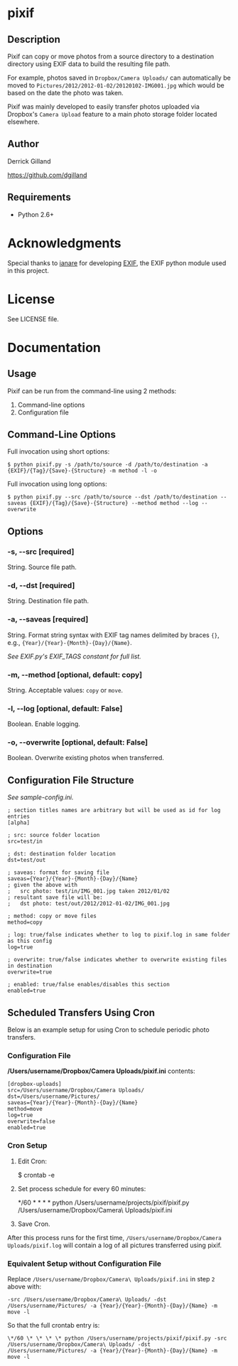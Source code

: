 # pixif

## Description

Pixif can copy or move photos from a source directory to a destination directory using EXIF data to build the resulting file path.

For example, photos saved in `Dropbox/Camera Uploads/` can automatically be moved to `Pictures/2012/2012-01-02/20120102-IMG001.jpg` which would be based on the date the photo was taken.

Pixif was mainly developed to easily transfer photos uploaded via Dropbox's `Camera Upload` feature to a main photo storage folder located elsewhere.

## Author

Derrick Gilland

<https://github.com/dgilland>

## Requirements

- Python 2.6+

# Acknowledgments

Special thanks to [ianare](http://ianare.users.sourceforge.net) for developing [EXIF](http://sourceforge.net/projects/exif-py), the EXIF python module used in this project.

# License

See LICENSE file.

# Documentation

## Usage

Pixif can be run from the command-line using 2 methods:

1. Command-line options
2. Configuration file

## Command-Line Options

Full invocation using short options:

    $ python pixif.py -s /path/to/source -d /path/to/destination -a {EXIF}/{Tag}/{Save}-{Structure} -m method -l -o

Full invocation using long options:

    $ python pixif.py --src /path/to/source --dst /path/to/destination --saveas {EXIF}/{Tag}/{Save}-{Structure} --method method --log --overwrite

## Options

### -s, --src [required]

String. Source file path.

### -d, --dst [required]

String. Destination file path.

### -a, --saveas [required]

String. Format string syntax with EXIF tag names delimited by braces `{}`, e.g., `{Year}/{Year}-{Month}-{Day}/{Name}`.

*See EXIF.py's EXIF_TAGS constant for full list.*

### -m, --method [optional, default: copy]

String. Acceptable values: `copy` or `move`.

### -l, --log [optional, default: False]

Boolean. Enable logging.

### -o, --overwrite [optional, default: False]

Boolean. Overwrite existing photos when transferred.

## Configuration File Structure

_See sample-config.ini._

    ; section titles names are arbitrary but will be used as id for log entries
    [alpha]

    ; src: source folder location
    src=test/in

    ; dst: destination folder location
    dst=test/out

    ; saveas: format for saving file
    saveas={Year}/{Year}-{Month}-{Day}/{Name}
    ; given the above with
    ;   src photo: test/in/IMG_001.jpg taken 2012/01/02
    ; resultant save file will be:
    ;   dst photo: test/out/2012/2012-01-02/IMG_001.jpg

    ; method: copy or move files
    method=copy

    ; log: true/false indicates whether to log to pixif.log in same folder as this config
    log=true

    ; overwrite: true/false indicates whether to overwrite existing files in destination
    overwrite=true

    ; enabled: true/false enables/disables this section
    enabled=true

## Scheduled Transfers Using Cron

Below is an example setup for using Cron to schedule periodic photo transfers.

### Configuration File

**/Users/username/Dropbox/Camera Uploads/pixif.ini** contents:

    [dropbox-uploads]
    src=/Users/username/Dropbox/Camera Uploads/
    dst=/Users/username/Pictures/
    saveas={Year}/{Year}-{Month}-{Day}/{Name}
    method=move
    log=true
    overwrite=false
    enabled=true

### Cron Setup

1. Edit Cron:

    $ crontab -e

2. Set process schedule for every 60 minutes:

    \*/60 \* \* \* \* python /Users/username/projects/pixif/pixif.py /Users/username/Dropbox/Camera\\ Uploads/pixif.ini

3. Save Cron.

After this process runs for the first time, `/Users/username/Dropbox/Camera Uploads/pixif.log` will contain a log of all pictures transferred using pixif.

### Equivalent Setup without Configuration File

Replace `/Users/username/Dropbox/Camera\ Uploads/pixif.ini` in step `2` above with:

    -src /Users/username/Dropbox/Camera\ Uploads/ -dst /Users/username/Pictures/ -a {Year}/{Year}-{Month}-{Day}/{Name} -m move -l

So that the full crontab entry is:

    \*/60 \* \* \* \* python /Users/username/projects/pixif/pixif.py -src /Users/username/Dropbox/Camera\ Uploads/ -dst /Users/username/Pictures/ -a {Year}/{Year}-{Month}-{Day}/{Name} -m move -l

